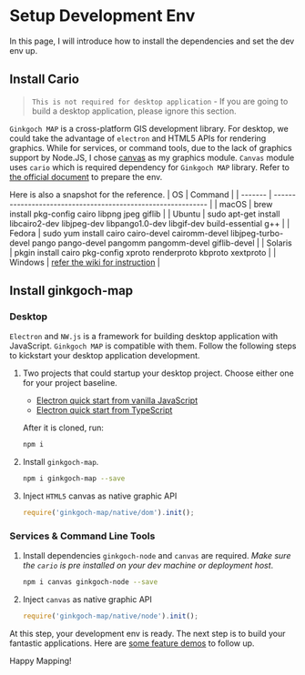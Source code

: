 # Setup Development Env
In this page, I will introduce how to install the dependencies and set the dev env up. 

## Install Cario
> `This is not required for desktop application` - If you are going to build a desktop application, please ignore this section.

`Ginkgoch MAP` is a cross-platform GIS development library. For desktop, we could take the advantage of `electron` and HTML5 APIs for rendering graphics. While for services, or command tools, due to the lack of graphics support by Node.JS, I chose [canvas](https://www.npmjs.com/package/canvas) as my graphics module. `Canvas` module uses `cario` which is required dependency for `Ginkgoch MAP` library. Refer to [the official document](https://github.com/Automattic/node-canvas) to prepare the env. 

Here is also a snapshot for the reference.
| OS      | Command                                                      |
| ------- | ------------------------------------------------------------ |
| macOS   | brew install pkg-config cairo libpng jpeg giflib             |
| Ubuntu  | sudo apt-get install libcairo2-dev libjpeg-dev libpango1.0-dev libgif-dev build-essential g++ |
| Fedora  | sudo yum install cairo cairo-devel cairomm-devel libjpeg-turbo-devel pango pango-devel pangomm pangomm-devel giflib-devel |
| Solaris | pkgin install cairo pkg-config xproto renderproto kbproto xextproto |
| Windows | [refer the wiki for instruction](https://github.com/Automattic/node-canvas/wiki/Installation---Windows) |

## Install ginkgoch-map

### Desktop
`Electron` and `NW.js` is a framework for building desktop application with JavaScript. `Ginkgoch MAP` is compatible with them. Follow the following steps to kickstart your desktop application development.

1. Two projects that could startup your desktop project. Choose either one for your project baseline.
    * [Electron quick start from vanilla JavaScript](https://github.com/ginkgoch/electron-quick-start)
    * [Electron quick start from TypeScript](https://github.com/ginkgoch/electron-quick-start-typescript)

    After it is cloned, run:
    ```bash
    npm i
    ```
2. Install `ginkgoch-map`.
    ```bash
    npm i ginkgoch-map --save
    ```
3. Inject `HTML5` canvas as native graphic API
    ```javascript
    require('ginkgoch-map/native/dom').init();
    ```

### Services & Command Line Tools
1. Install dependencies
    `ginkgoch-node` and `canvas` are required. _Make sure the `cario` is pre installed on your dev machine or deployment host_.
    ```bash
    npm i canvas ginkgoch-node --save
    ```
2. Inject `canvas` as native graphic API
    ```javascript
    require('ginkgoch-map/native/node').init();
    ```

At this step, your development env is ready. The next step is to build your fantastic applications. Here are [some feature demos](https://github.com/ginkgoch/map-quick-started-demos) to follow up.

Happy Mapping!